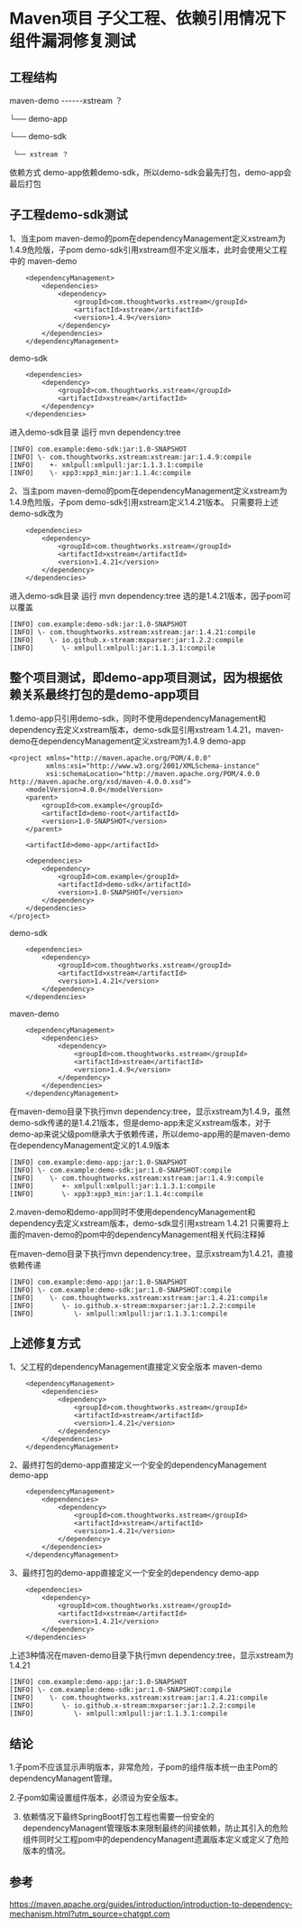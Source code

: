 # Maven项目 子父工程、依赖引用情况下组件漏洞修复测试

## 工程结构

maven-demo ------xstream ？

  └── demo-app

  └── demo-sdk

     └── xstream ？

依赖方式
demo-app依赖demo-sdk，所以demo-sdk会最先打包，demo-app会最后打包

## 子工程demo-sdk测试
1、当主pom maven-demo的pom在dependencyManagement定义xstream为1.4.9危险版，子pom demo-sdk引用xstream但不定义版本，此时会使用父工程中的
maven-demo
```
    <dependencyManagement>
        <dependencies>
            <dependency>
                <groupId>com.thoughtworks.xstream</groupId>
                <artifactId>xstream</artifactId>
                <version>1.4.9</version>
            </dependency>
        </dependencies>
    </dependencyManagement>
```
demo-sdk
```
    <dependencies>
        <dependency>
            <groupId>com.thoughtworks.xstream</groupId>
            <artifactId>xstream</artifactId>
        </dependency>
    </dependencies>
```
进入demo-sdk目录 运行 mvn dependency:tree
```
[INFO] com.example:demo-sdk:jar:1.0-SNAPSHOT
[INFO] \- com.thoughtworks.xstream:xstream:jar:1.4.9:compile
[INFO]    +- xmlpull:xmlpull:jar:1.1.3.1:compile
[INFO]    \- xpp3:xpp3_min:jar:1.1.4c:compile
```
2、当主pom maven-demo的pom在dependencyManagement定义xstream为1.4.9危险版，子pom demo-sdk引用xstream定义1.4.21版本。
只需要将上述demo-sdk改为
```
    <dependencies>
        <dependency>
            <groupId>com.thoughtworks.xstream</groupId>
            <artifactId>xstream</artifactId>
            <version>1.4.21</version>
        </dependency>
    </dependencies>
```
进入demo-sdk目录 运行 mvn dependency:tree 选的是1.4.21版本，因子pom可以覆盖
```
[INFO] com.example:demo-sdk:jar:1.0-SNAPSHOT
[INFO] \- com.thoughtworks.xstream:xstream:jar:1.4.21:compile
[INFO]    \- io.github.x-stream:mxparser:jar:1.2.2:compile
[INFO]       \- xmlpull:xmlpull:jar:1.1.3.1:compile
```

## 整个项目测试，即demo-app项目测试，因为根据依赖关系最终打包的是demo-app项目
1.demo-app只引用demo-sdk，同时不使用dependencyManagement和dependency去定义xstream版本，demo-sdk显引用xstream 1.4.21，maven-demo在dependencyManagement定义xstream为1.4.9
demo-app 
```
<project xmlns="http://maven.apache.org/POM/4.0.0"
         xmlns:xsi="http://www.w3.org/2001/XMLSchema-instance"
         xsi:schemaLocation="http://maven.apache.org/POM/4.0.0 http://maven.apache.org/xsd/maven-4.0.0.xsd">
    <modelVersion>4.0.0</modelVersion>
    <parent>
        <groupId>com.example</groupId>
        <artifactId>demo-root</artifactId>
        <version>1.0-SNAPSHOT</version>
    </parent>

    <artifactId>demo-app</artifactId>

    <dependencies>
        <dependency>
            <groupId>com.example</groupId>
            <artifactId>demo-sdk</artifactId>
            <version>1.0-SNAPSHOT</version>
        </dependency>
    </dependencies>
</project>
```
demo-sdk
```
    <dependencies>
        <dependency>
            <groupId>com.thoughtworks.xstream</groupId>
            <artifactId>xstream</artifactId>
            <version>1.4.21</version>
        </dependency>
    </dependencies>
```
maven-demo
```
    <dependencyManagement>
        <dependencies>
            <dependency>
                <groupId>com.thoughtworks.xstream</groupId>
                <artifactId>xstream</artifactId>
                <version>1.4.9</version>
            </dependency>
        </dependencies>
    </dependencyManagement>
```
在maven-demo目录下执行mvn dependency:tree，显示xstream为1.4.9，虽然demo-sdk传递的是1.4.21版本，但是demo-app未定义xstream版本，对于demo-ap来说父级pom继承大于依赖传递，所以demo-app用的是maven-demo在dependencyManagement定义的1.4.9版本
```
[INFO] com.example:demo-app:jar:1.0-SNAPSHOT
[INFO] \- com.example:demo-sdk:jar:1.0-SNAPSHOT:compile
[INFO]    \- com.thoughtworks.xstream:xstream:jar:1.4.9:compile
[INFO]       +- xmlpull:xmlpull:jar:1.1.3.1:compile
[INFO]       \- xpp3:xpp3_min:jar:1.1.4c:compile
```
2.maven-demo和demo-app同时不使用dependencyManagement和dependency去定义xstream版本，demo-sdk显引用xstream 1.4.21
只需要将上面的maven-demo的pom中的dependencyManagement相关代码注释掉

在maven-demo目录下执行mvn dependency:tree，显示xstream为1.4.21，直接依赖传递
```
[INFO] com.example:demo-app:jar:1.0-SNAPSHOT
[INFO] \- com.example:demo-sdk:jar:1.0-SNAPSHOT:compile
[INFO]    \- com.thoughtworks.xstream:xstream:jar:1.4.21:compile
[INFO]       \- io.github.x-stream:mxparser:jar:1.2.2:compile
[INFO]          \- xmlpull:xmlpull:jar:1.1.3.1:compile
```
## 上述修复方式
1、父工程的dependencyManagement直接定义安全版本
maven-demo
```
    <dependencyManagement>
        <dependencies>
            <dependency>
                <groupId>com.thoughtworks.xstream</groupId>
                <artifactId>xstream</artifactId>
                <version>1.4.21</version>
            </dependency>
        </dependencies>
    </dependencyManagement>
```
2、最终打包的demo-app直接定义一个安全的dependencyManagement
demo-app
```
    <dependencyManagement>
        <dependencies>
            <dependency>
                <groupId>com.thoughtworks.xstream</groupId>
                <artifactId>xstream</artifactId>
                <version>1.4.21</version>
            </dependency>
        </dependencies>
    </dependencyManagement>
```
3、最终打包的demo-app直接定义一个安全的dependency
demo-app
```
    <dependencies>
        <dependency>
            <groupId>com.thoughtworks.xstream</groupId>
            <artifactId>xstream</artifactId>
            <version>1.4.21</version>
        </dependency>
    </dependencies>
```
上述3种情况在maven-demo目录下执行mvn dependency:tree，显示xstream为1.4.21
```
[INFO] com.example:demo-app:jar:1.0-SNAPSHOT
[INFO] \- com.example:demo-sdk:jar:1.0-SNAPSHOT:compile
[INFO]    \- com.thoughtworks.xstream:xstream:jar:1.4.21:compile
[INFO]       \- io.github.x-stream:mxparser:jar:1.2.2:compile
[INFO]          \- xmlpull:xmlpull:jar:1.1.3.1:compile
```
## 结论
1.子pom不应该显示声明版本，非常危险，子pom的组件版本统一由主Pom的dependencyManagent管理。

2.子pom如需设置组件版本，必须设为安全版本。

3. 依赖情况下最终SpringBoot打包工程也需要一份安全的dependencyManagent管理版本来限制最终的间接依赖，防止其引入的危险组件同时父工程pom中的dependencyManagent遗漏版本定义或定义了危险版本的情况。

## 参考
https://maven.apache.org/guides/introduction/introduction-to-dependency-mechanism.html?utm_source=chatgpt.com
